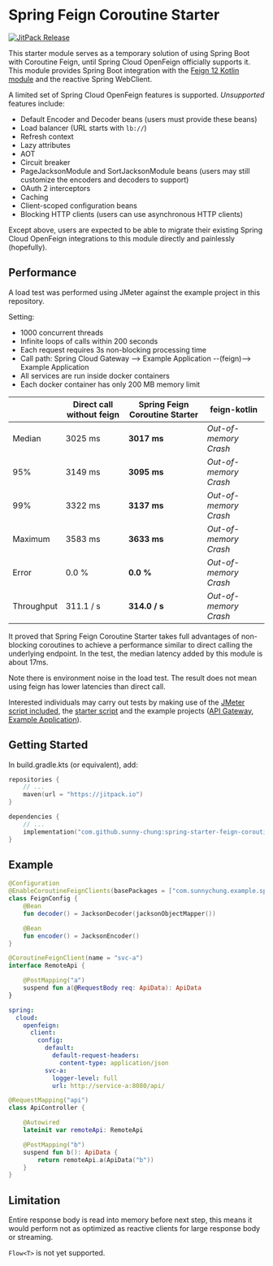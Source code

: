 # Spring Feign Coroutine Starter

[![JitPack Release](https://jitpack.io/v/sunny-chung/spring-starter-feign-coroutine.svg)](https://jitpack.io/#sunny-chung/spring-starter-feign-coroutine)

This starter module serves as a temporary solution of using Spring Boot with Coroutine Feign,
until Spring Cloud OpenFeign officially supports it. This module provides Spring Boot integration with the
[Feign 12 Kotlin module](https://github.com/OpenFeign/feign/tree/master/kotlin) and the reactive Spring WebClient.

A limited set of Spring Cloud OpenFeign features is supported. *Unsupported* features include:
- Default Encoder and Decoder beans (users must provide these beans)
- Load balancer (URL starts with `lb://`)
- Refresh context
- Lazy attributes
- AOT
- Circuit breaker
- PageJacksonModule and SortJacksonModule beans (users may still customize the encoders and decoders to support)
- OAuth 2 interceptors
- Caching
- Client-scoped configuration beans
- Blocking HTTP clients (users can use asynchronous HTTP clients)

Except above, users are expected to be able to migrate their existing Spring Cloud OpenFeign integrations to
this module directly and painlessly (hopefully).

## Performance

A load test was performed using JMeter against the example project in this repository.

Setting:
- 1000 concurrent threads
- Infinite loops of calls within 200 seconds
- Each request requires 3s non-blocking processing time
- Call path: Spring Cloud Gateway --> Example Application --(feign)--> Example Application
- All services are run inside docker containers
- Each docker container has only 200 MB memory limit

|            | Direct call without feign | **Spring Feign Coroutine Starter** | feign-kotlin          |
|------------|---------------------------|------------------------------------|-----------------------|
| Median     | 3025 ms                   | **3017 ms**                        | *Out-of-memory Crash* |
| 95%        | 3149 ms                   | **3095 ms**                        | *Out-of-memory Crash* |
| 99%        | 3322 ms                   | **3137 ms**                        | *Out-of-memory Crash* |
| Maximum    | 3583 ms                   | **3633 ms**                        | *Out-of-memory Crash* |
| Error      | 0.0 %                     | **0.0 %**                          | *Out-of-memory Crash* |
| Throughput | 311.1 / s                 | **314.0 / s**                      | *Out-of-memory Crash* |

It proved that Spring Feign Coroutine Starter takes full advantages of non-blocking coroutines to achieve a performance
similar to direct calling the underlying endpoint. In the test, the median latency added by this module is about 17ms.

Note there is environment noise in the load test. The result does not mean using feign has lower latencies than direct call.

Interested individuals may carry out tests by making use of the [JMeter script included](load-test.jmx),
the [starter script](run-local.sh) and
the example projects ([API Gateway](apigateway), [Example Application](example)).


## Getting Started

In build.gradle.kts (or equivalent), add:

```kotlin
repositories {
    // ...
    maven(url = "https://jitpack.io")
}
```

```kotlin
dependencies {
    // ...
    implementation("com.github.sunny-chung:spring-starter-feign-coroutine:<version>")
}
```

## Example

```kotlin
@Configuration
@EnableCoroutineFeignClients(basePackages = ["com.sunnychung.example.springfeigncoroutine"])
class FeignConfig {
    @Bean
    fun decoder() = JacksonDecoder(jacksonObjectMapper())

    @Bean
    fun encoder() = JacksonEncoder()
}
```

```kotlin
@CoroutineFeignClient(name = "svc-a")
interface RemoteApi {

    @PostMapping("a")
    suspend fun a(@RequestBody req: ApiData): ApiData
}
```

```yaml
spring:
  cloud:
    openfeign:
      client:
        config:
          default:
            default-request-headers:
              content-type: application/json
          svc-a:
            logger-level: full
            url: http://service-a:8080/api/
```

```kotlin
@RequestMapping("api")
class ApiController {

    @Autowired
    lateinit var remoteApi: RemoteApi

    @PostMapping("b")
    suspend fun b(): ApiData {
        return remoteApi.a(ApiData("b"))
    }
}
```

## Limitation
Entire response body is read into memory before next step, this means it would perform not as optimized as
reactive clients for large response body or streaming.

`Flow<T>` is not yet supported.
